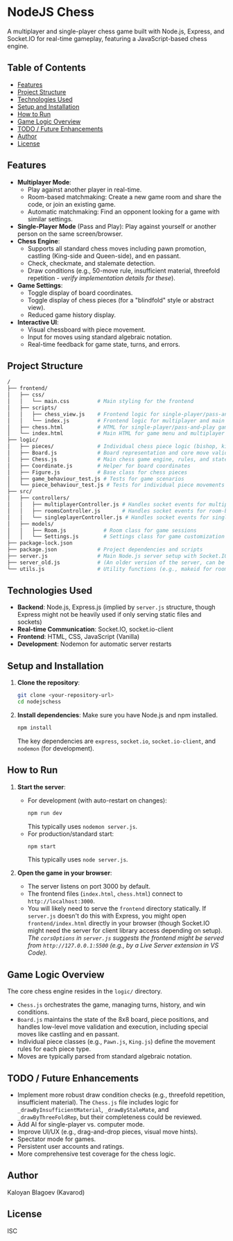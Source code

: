 # NodeJS Chess

A multiplayer and single-player chess game built with Node.js, Express, and Socket.IO for real-time gameplay, featuring a JavaScript-based chess engine.

## Table of Contents

-   [Features](#features)
-   [Project Structure](#project-structure)
-   [Technologies Used](#technologies-used)
-   [Setup and Installation](#setup-and-installation)
-   [How to Run](#how-to-run)
-   [Game Logic Overview](#game-logic-overview)
-   [TODO / Future Enhancements](#todo--future-enhancements)
-   [Author](#author)
-   [License](#license)

## Features

* **Multiplayer Mode**:
    * Play against another player in real-time.
    * Room-based matchmaking: Create a new game room and share the code, or join an existing game.
    * Automatic matchmaking: Find an opponent looking for a game with similar settings.
* **Single-Player Mode** (Pass and Play): Play against yourself or another person on the same screen/browser.
* **Chess Engine**:
    * Supports all standard chess moves including pawn promotion, castling (King-side and Queen-side), and en passant.
    * Check, checkmate, and stalemate detection.
    * Draw conditions (e.g., 50-move rule, insufficient material, threefold repetition - *verify implementation details for these*).
* **Game Settings**:
    * Toggle display of board coordinates.
    * Toggle display of chess pieces (for a "blindfold" style or abstract view).
    * Reduced game history display.
* **Interactive UI**:
    * Visual chessboard with piece movement.
    * Input for moves using standard algebraic notation.
    * Real-time feedback for game state, turns, and errors.

## Project Structure
```bash
/
├── frontend/
│   ├── css/
│   │   └── main.css         # Main styling for the frontend
│   ├── scripts/
│   │   ├── chess_view.js    # Frontend logic for single-player/pass-and-play
│   │   └── index.js         # Frontend logic for multiplayer and main menu
│   ├── chess.html           # HTML for single-player/pass-and-play game
│   └── index.html           # Main HTML for game menu and multiplayer
├── logic/
│   ├── pieces/              # Individual chess piece logic (bishop, king, etc.js)
│   ├── Board.js             # Board representation and core move validation
│   ├── Chess.js             # Main chess game engine, rules, and state
│   ├── Coordinate.js        # Helper for board coordinates
│   ├── Figure.js            # Base class for chess pieces
│   ├── game_behaviour_test.js # Tests for game scenarios
│   └── piece_behaviour_test.js # Tests for individual piece movements
├── src/
│   ├── controllers/
│   │   ├── multiplayerController.js # Handles socket events for multiplayer games
│   │   ├── roomsController.js       # Handles socket events for room-based games
│   │   └── singleplayerController.js # Handles socket events for single-player games
│   ├── models/
│   │   ├── Room.js            # Room class for game sessions
│   │   └── Settings.js        # Settings class for game customization
├── package-lock.json
├── package.json             # Project dependencies and scripts
├── server.js                # Main Node.js server setup with Socket.IO
├── server_old.js            # (An older version of the server, can be noted or removed)
└── utils.js                 # Utility functions (e.g., makeid for room codes)
```

## Technologies Used

* **Backend**: Node.js, Express.js (implied by `server.js` structure, though Express might not be heavily used if only serving static files and sockets)
* **Real-time Communication**: Socket.IO, socket.io-client
* **Frontend**: HTML, CSS, JavaScript (Vanilla)
* **Development**: Nodemon for automatic server restarts

## Setup and Installation

1.  **Clone the repository**:
    ```bash
    git clone <your-repository-url>
    cd nodejschess
    ```
2.  **Install dependencies**:
    Make sure you have Node.js and npm installed.
    ```bash
    npm install
    ```
    The key dependencies are `express`, `socket.io`, `socket.io-client`, and `nodemon` (for development).

## How to Run

1.  **Start the server**:
    * For development (with auto-restart on changes):
        ```bash
        npm run dev
        ```
        This typically uses `nodemon server.js`.
    * For production/standard start:
        ```bash
        npm start
        ```
        This typically uses `node server.js`.

2.  **Open the game in your browser**:
    * The server listens on port 3000 by default.
    * The frontend files (`index.html`, `chess.html`) connect to `http://localhost:3000`.
    * You will likely need to serve the `frontend` directory statically. If `server.js` doesn't do this with Express, you might open `frontend/index.html` directly in your browser (though Socket.IO might need the server for client library access depending on setup).
        *The `corsOptions` in `server.js` suggests the frontend might be served from `http://127.0.0.1:5500` (e.g., by a Live Server extension in VS Code).*

## Game Logic Overview

The core chess engine resides in the `logic/` directory.
* `Chess.js` orchestrates the game, managing turns, history, and win conditions.
* `Board.js` maintains the state of the 8x8 board, piece positions, and handles low-level move validation and execution, including special moves like castling and en passant.
* Individual piece classes (e.g., `Pawn.js`, `King.js`) define the movement rules for each piece type.
* Moves are typically parsed from standard algebraic notation.

## TODO / Future Enhancements
* Implement more robust draw condition checks (e.g., threefold repetition, insufficient material). The `Chess.js` file includes logic for `_drawByInsufficientMaterial`, `_drawByStaleMate`, and `_drawByThreeFoldRep`, but their completeness could be reviewed.
* Add AI for single-player vs. computer mode.
* Improve UI/UX (e.g., drag-and-drop pieces, visual move hints).
* Spectator mode for games.
* Persistent user accounts and ratings.
* More comprehensive test coverage for the chess logic.

## Author

Kaloyan Blagoev (Kavarod)

## License

ISC
